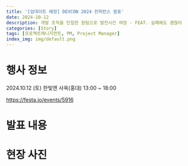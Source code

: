 ```yaml
---
title: '[업데이트 예정] DEVCON 2024 컨퍼런스 발표'
date: 2024-10-12
description: 개발 조직을 민첩한 원팀으로 발전시킨 여정 - FEAT. 실패해도 괜찮아
categories: [Story]
tags: [프로젝트매니지먼트, PM, Project Manager]
index_img: img/default.png
---
```


# 행사 정보
2024.10.12 (토) 한빛앤 사옥(홍대) 13:00 ~ 18:00

https://festa.io/events/5916

# 발표 내용

# 현장 사진